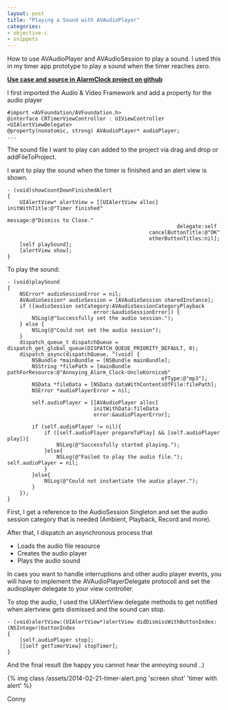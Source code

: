 ```yaml
---
layout: post
title: "Playing a Sound with AVAudioPlayer"
categories: 
- objective-c
- snippets
---
```


How to use AVAudioPlayer and AVAudioSession to play a sound. I used this in my timer app prototype to play a sound when the timer reaches zero.
<!-- more -->

[**Use case and source in AlarmClock project on github**](https://github.com/connyr/ios-projects/tree/master/Numbers/AlarmClock)

I first imported the Audio & Video Framework and add a property for the audio player

    #import <AVFoundation/AVFoundation.h>
    @interface CRTimerViewController : UIViewController <UIAlertViewDelegate>
    @property(nonatomic, strong) AVAudioPlayer* audioPlayer;
    ...

The sound file I want to play can added to the project via drag and drop or addFileToProject.

I want to play the sound when the timer is finished and an alert view is shown.

    - (void)showCountDownFinishedAlert
    {
        UIAlertView* alertView = [[UIAlertView alloc] initWithTitle:@"Timer finished"
                                                            message:@"Dismiss to Close."
                                                           delegate:self
                                                  cancelButtonTitle:@"OK"
                                                  otherButtonTitles:nil];
        [self playSound];
        [alertView show];
    }

To play the sound:

    - (void)playSound
    {
        NSError* audioSessionError = nil;
        AVAudioSession* audioSession = [AVAudioSession sharedInstance];
        if ([audioSession setCategory:AVAudioSessionCategoryPlayback
                                error:&audioSessionError]) {
            NSLog(@"Successfully set the audio session.");
        } else {
            NSLog(@"Could not set the audio session");
        }
        dispatch_queue_t dispatchQueue = dispatch_get_global_queue(DISPATCH_QUEUE_PRIORITY_DEFAULT, 0);
        dispatch_async(dispatchQueue, ^(void) {
            NSBundle *mainBundle = [NSBundle mainBundle];
            NSString *filePath = [mainBundle pathForResource:@"Annoying_Alarm_Clock-UncleKornicob"
                                                      ofType:@"mp3"];
            NSData *fileData = [NSData dataWithContentsOfFile:filePath];
            NSError *audioPlayerError = nil;
            
            self.audioPlayer = [[AVAudioPlayer alloc]
                                initWithData:fileData
                                error:&audioPlayerError];
            
            if (self.audioPlayer != nil){
                if ([self.audioPlayer prepareToPlay] && [self.audioPlayer play]){ 
                    NSLog(@"Successfully started playing.");
                }else{
                    NSLog(@"Failed to play the audio file."); self.audioPlayer = nil;
                }
            }else{
                NSLog(@"Could not instantiate the audio player.");
            }
        });
    }

First, I get a reference to the AudioSession Singleton and set the audio session category that is needed (Ambient, Playback, Record and more).

After that, I dispatch an asynchronous process that

 + Loads the audio file resource
 + Creates the audio player
 + Plays the audio sound

In caes you want to handle interruptions and other audio player events, you will have to implement the AVAudioPlayerDelegate protocoll and set the audioplayer delegate to your view controller.

To stop the audio, I used the UIAlertView delegate methods to get notified when alertview gets dismissed and the sound can stop.

    - (void)alertView:(UIAlertView*)alertView didDismissWithButtonIndex:(NSInteger)buttonIndex
    {
        [self.audioPlayer stop];
        [[self getTimerView] stopTimer];
    }

And the final result (be happy you cannot hear the annoying sound ..)

{% img class /assets/2014-02-21-timer-alert.png 'screen shot' 'timer with alert' %}

Conny



